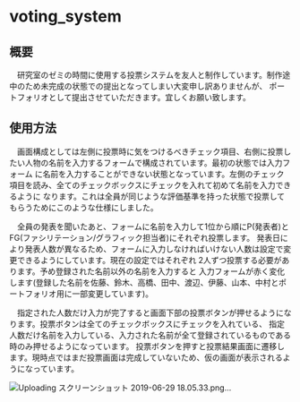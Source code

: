 # voting_system


## 概要
　研究室のゼミの時間に使用する投票システムを友人と制作しています。制作途中のため未完成の状態での提出となってしまい大変申し訳ありませんが、
 ポートフォリオとして提出させていただきます。宜しくお願い致します。

## 使用方法
　画面構成としては左側に投票時に気をつけるべきチェック項目、右側に投票したい人物の名前を入力するフォームで構成されています。最初の状態では入力フォーム
に名前を入力することができない状態となっています。左側のチェック項目を読み、全てのチェックボックスにチェックを入れて初めて名前を入力できるように
なります。これは全員が同じような評価基準を持った状態で投票してもらうためにこのような仕様にしました。

　全員の発表を聞いたあと、フォームに名前を入力して1位から順にP(発表者)とFG(ファシリテーション/グラフィック担当者)にそれぞれ投票します。
 発表日により発表人数が異なるため、フォームに入力しなければいけない人数は設定で変更できるようにしています。現在の設定ではそれぞれ
 2人ずつ投票する必要があります。予め登録された名前以外の名前を入力すると
入力フォームが赤く変化します(登録した名前を佐藤、鈴木、高橋、田中、渡辺、伊藤、山本、中村とポートフォリオ用に一部変更しています)。

　指定された人数だけ入力が完了すると画面下部の投票ボタンが押せるようになります。投票ボタンは全てのチェックボックスにチェックを入れている、
指定人数だけ名前を入力している、入力された名前が全て登録されているものである時のみ押せるようになっています。
投票ボタンを押すと投票結果画面に遷移します。現時点ではまだ投票画面は完成していないため、仮の画面が表示されるようになっています。

![Uploading スクリーンショット 2019-06-29 18.05.33.png…]()
